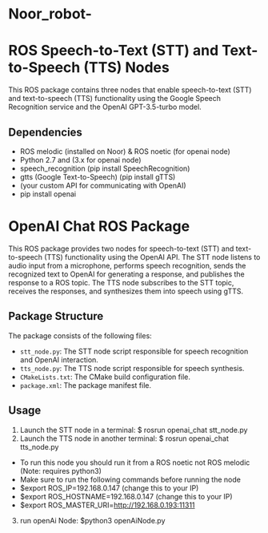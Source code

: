 # Noor_robot-
# ROS Speech-to-Text (STT) and Text-to-Speech (TTS) Nodes

This ROS package contains three nodes that enable speech-to-text (STT) and text-to-speech (TTS) functionality using the Google Speech Recognition service and the OpenAI GPT-3.5-turbo model.

## Dependencies

- ROS melodic (installed on Noor) & ROS noetic (for openai node)
- Python 2.7 and (3.x for openai node)
- speech_recognition (pip install SpeechRecognition)
- gtts (Google Text-to-Speech) (pip install gTTS)
- (your custom API for communicating with OpenAI)
- pip install openai

# OpenAI Chat ROS Package

This ROS package provides two nodes for speech-to-text (STT) and text-to-speech (TTS) functionality using the OpenAI API. The STT node listens to audio input from a microphone, performs speech recognition, sends the recognized text to OpenAI for generating a response, and publishes the response to a ROS topic. The TTS node subscribes to the STT topic, receives the responses, and synthesizes them into speech using gTTS.

## Package Structure

The package consists of the following files:

- `stt_node.py`: The STT node script responsible for speech recognition and OpenAI interaction.
- `tts_node.py`: The TTS node script responsible for speech synthesis.
- `CMakeLists.txt`: The CMake build configuration file.
- `package.xml`: The package manifest file.

## Usage
1. Launch the STT node in a terminal:
$ rosrun openai_chat stt_node.py
2. Launch the TTS node in another terminal:
$ rosrun openai_chat tts_node.py
- To run this node you should run it from a ROS noetic not ROS melodic (Note: requires python3)
- Make sure to run the following commands before running the node
- $export ROS_IP=192.168.0.147 (change this to your IP)
- $export ROS_HOSTNAME=192.168.0.147 (change this to your IP)
- $export ROS_MASTER_URI=http://192.168.0.193:11311
 
3. run openAi Node:
$python3 openAiNode.py



